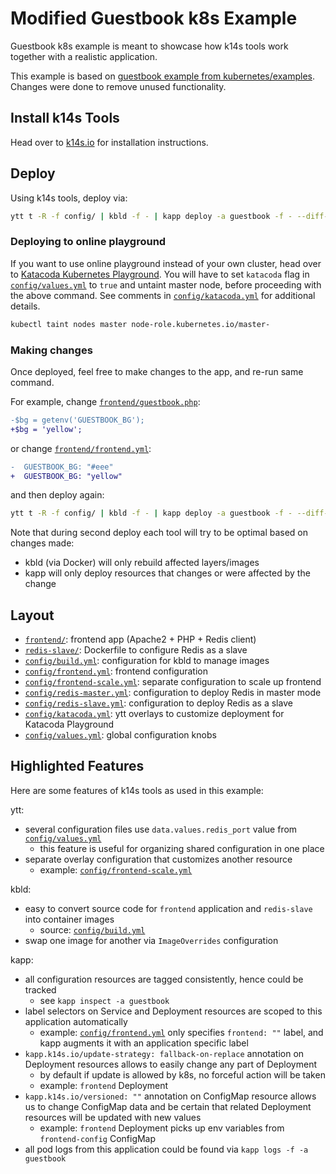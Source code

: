 # Modified Guestbook k8s Example

Guestbook k8s example is meant to showcase how k14s tools work together with a realistic application.

This example is based on [guestbook example from kubernetes/examples](https://github.com/kubernetes/examples/blob/d94a4484e1f73a277df25b13153f54cc60773eb5/guestbook/all-in-one/guestbook-all-in-one.yaml). Changes were done to remove unused functionality.

## Install k14s Tools

Head over to [k14s.io](https://k14s.io/) for installation instructions.

## Deploy

Using k14s tools, deploy via:

```bash
ytt t -R -f config/ | kbld -f - | kapp deploy -a guestbook -f - --diff-changes -y
```

### Deploying to online playground

If you want to use online playground instead of your own cluster, head over to [Katacoda Kubernetes Playground](https://www.katacoda.com/courses/kubernetes/playground). You will have to set `katacoda` flag in [`config/values.yml`](config/values.yml) to `true` and untaint master node, before proceeding with the above command. See comments in [`config/katacoda.yml`](config/katacoda.yml) for additional details.

```bash
kubectl taint nodes master node-role.kubernetes.io/master-
```

### Making changes

Once deployed, feel free to make changes to the app, and re-run same command.

For example, change [`frontend/guestbook.php`](frontend/guestbook.php):

```diff
-$bg = getenv('GUESTBOOK_BG');
+$bg = 'yellow';
```

or change [`frontend/frontend.yml`](frontend/frontend.yml):

```diff
-  GUESTBOOK_BG: "#eee"
+  GUESTBOOK_BG: "yellow"
```

and then deploy again:

```bash
ytt t -R -f config/ | kbld -f - | kapp deploy -a guestbook -f - --diff-changes -y
```

Note that during second deploy each tool will try to be optimal based on changes made:

- kbld (via Docker) will only rebuild affected layers/images
- kapp will only deploy resources that changes or were affected by the change

## Layout

- [`frontend/`](frontend/): frontend app (Apache2 + PHP + Redis client)
- [`redis-slave/`](redis-slave/): Dockerfile to configure Redis as a slave
- [`config/build.yml`](config/build.yml): configuration for kbld to manage images
- [`config/frontend.yml`](config/frontend.yml): frontend configuration
- [`config/frontend-scale.yml`](config/frontend-scale.yml): separate configuration to scale up frontend
- [`config/redis-master.yml`](config/redis-master.yml): configuration to deploy Redis in master mode
- [`config/redis-slave.yml`](config/redis-slave.yml): configuration to deploy Redis as a slave
- [`config/katacoda.yml`](config/katacoda.yml): ytt overlays to customize deployment for Katacoda Playground
- [`config/values.yml`](config/values.yml): global configuration knobs

## Highlighted Features

Here are some features of k14s tools as used in this example:

ytt:

- several configuration files use `data.values.redis_port` value from [`config/values.yml`](config/values.yml)
  - this feature is useful for organizing shared configuration in one place
- separate overlay configuration that customizes another resource
  - example: [`config/frontend-scale.yml`](config/frontend-scale.yml)

kbld:

- easy to convert source code for `frontend` application and `redis-slave` into container images
  - source: [`config/build.yml`](config/build.yml)
- swap one image for another via `ImageOverrides` configuration

kapp:

- all configuration resources are tagged consistently, hence could be tracked
  - see `kapp inspect -a guestbook`
- label selectors on Service and Deployment resources are scoped to this application automatically
  - example: [`config/frontend.yml`](config/frontend.yml) only specifies `frontend: ""` label, and kapp augments it with an application specific label
- `kapp.k14s.io/update-strategy: fallback-on-replace` annotation on Deployment resources allows to easily change any part of Deployment
  - by default if update is allowed by k8s, no forceful action will be taken
  - example: `frontend` Deployment
- `kapp.k14s.io/versioned: ""` annotation on ConfigMap resource allows us to change ConfigMap data and be certain that related Deployment resources will be updated with new values
  - example: `frontend` Deployment picks up env variables from `frontend-config` ConfigMap
- all pod logs from this application could be found via `kapp logs -f -a guestbook`
